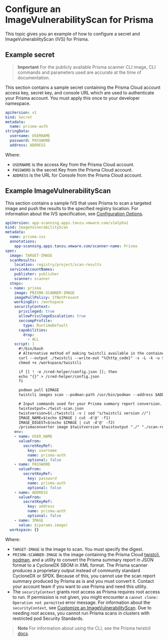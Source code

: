 # Configure an ImageVulnerabilityScan for Prisma

This topic gives you an example of how to configure a secret and ImageVulnerabilityScan (IVS) for Prisma.

## <a id="secret-example"></a> Example secret

>**Important** For the publicly available Prisma scanner CLI image, CLI commands and parameters used are accurate at
the time of documentation.

This section contains a sample secret containing the Prisma Cloud account access key, secret key, and console URL which are used to authenticate
your Prisma account. You must apply this once to your developer namespace.

```yaml
apiVersion: v1
kind: Secret
metadata:
  name: prisma-auth
stringData:
  username: USERNAME
  password: PASSWORD
  address: ADDRESS
```

Where:

- `USERNAME` is the access Key from the Prisma Cloud account.
- `PASSWORD` is the secret Key from the Prisma Cloud account.
- `ADDRESS` is the URL for Console from the Prisma Cloud account.

## <a id="example"></a> Example ImageVulnerabilityScan

This section contains a sample IVS that uses Prisma to scan a targeted image and push the results to
the specified registry location.
For information about the IVS specification, see [Configuration Options](ivs-create-your-own.hbs.md#img-vuln-config-options).

```yaml
apiVersion: app-scanning.apps.tanzu.vmware.com/v1alpha1
kind: ImageVulnerabilityScan
metadata:
  name: prisma-ivs
  annotations:
    app-scanning.apps.tanzu.vmware.com/scanner-name: Prisma
spec:
  image: TARGET-IMAGE
  scanResults:
    location: registry/project/scan-results
  serviceAccountNames:
    publisher: publisher
    scanner: scanner
  steps:
  - name: prisma
    image: PRISMA-SCANNER-IMAGE
    imagePullPolicy: IfNotPresent
    workingDir: /workspace
    securityContext:
      privileged: true
      allowPrivilegeEscalation: true
      seccompProfile:
        type: RuntimeDefault
      capabilities:
        drop:
          - ALL
    script: |
      #!/bin/bash
      # Alternative method of making twistcli available in the container
      curl --output ./twistcli --write-out "%{http_code}" -s -L -k -u $USER_NAME:$PASSWORD $ADDRESS/api/v1/util/twistcli
      chmod +x /workspace/twistcli

      if [[ ! -e /cred-helper/config.json ]]; then
      echo "{}" > /cred-helper/config.json
      fi

      podman pull $IMAGE
      twistcli images scan --podman-path /usr/bin/podman --address $ADDRESS --user $USER_NAME --password $PASSWORD $IMAGE --output-file ./twist-scan.json --containerized

      # Input commands used for your Prisma summary report conversion. See below for more detail.
      twistoutput=./twist-scan.json
      twistversion=$(./twistcli -v | sed "s/twistcli version //")
      IMAGE_NAME=$(echo $IMAGE | cut -d'@' -f1)
      IMAGE_DIGEST=$(echo $IMAGE | cut -d'@' -f2)
      /prismaconverter image $twistversion $twistoutput "./" "./scan-results/twist-scan-cdx.json" $IMAGE_NAME $IMAGE_DIGEST
    env:
    - name: USER_NAME
      valueFrom:
        secretKeyRef:
          key: username
          name: prisma-auth
          optional: false
    - name: PASSWORD
      valueFrom:
        secretKeyRef:
          key: password
          name: prisma-auth
          optional: false
    - name: ADDRESS
      valueFrom:
        secretKeyRef:
          key: address
          name: prisma-auth
          optional: false
    - name: IMAGE
      value: $(params.image)
  workspace: {}
```

Where:

- `TARGET-IMAGE` is the image to scan. You must specify the digest.
- `PRISMA-SCANNER-IMAGE` is the image containing the Prisma Cloud
  [twistcli](https://docs.paloaltonetworks.com/prisma/prisma-cloud/prisma-cloud-admin-compute/tools/twistcli),
  [podman](https://podman.io/docs/installation), and a utility to convert the
  Prisma summary report in JSON format to a CycloneDX SBOM in XML format. The
  Prisma scanner produces a proprietary output instead of community standard
  CycloneDX or SPDX. Because of this, you cannot use the scan report summary produced by Prisma
  as is and you must convert it. Contact your account team
  if you want to use Prisma and need this utility.
- The `securityContext` grants root access as Prisma requires root access to
  run. If permission is not given, you might encounter a `cannot clone:
  Operation not permitted` error message. For information about the
  `securityContext`, see [Customize an
  ImageVulnerabilityScan](./ivs-create-your-own.hbs.md#customize-an-imagevulnerabilityscan).
  Due to needing root access, you cannot run Prisma scans in clusters with
  restricted pod Security Standards.

>**Note** For information about using the CLI, see the Prisma twistcli [docs](https://docs.paloaltonetworks.com/prisma/prisma-cloud/prisma-cloud-admin-compute/tools/twistcli_scan_images).

